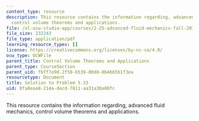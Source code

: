 ```yaml
---
content_type: resource
description: This resource contains the information regarding, advanced fluid mechanics,
  control volume theorems and applications.
file: /ol-ocw-studio-app/courses/2-25-advanced-fluid-mechanics-fall-2013/0fa8eaa8214adecd7811aa31a30a00fc_MIT2_25F13_Shapi5.33_Solut.pdf
file_size: 232243
file_type: application/pdf
learning_resource_types: []
license: https://creativecommons.org/licenses/by-nc-sa/4.0/
ocw_type: OCWFile
parent_title: Control Volume Theorems and Applications
parent_type: CourseSection
parent_uid: fbff7e9d-2f58-b539-80d8-8b4665b1f3ea
resourcetype: Document
title: Solution to Problem 5.33
uid: 0fa8eaa8-214a-decd-7811-aa31a30a00fc
---
```

This resource contains the information regarding, advanced fluid mechanics, control volume theorems and applications.